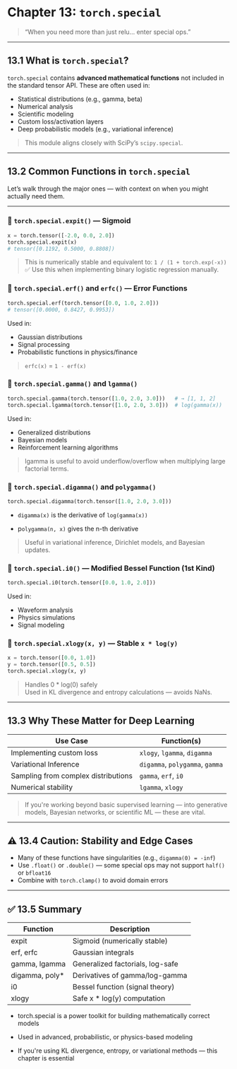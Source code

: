 # Chapter 13: `torch.special`

> “When you need more than just relu... enter special ops.”

---

## 13.1 What is `torch.special`?

`torch.special` contains **advanced mathematical functions** not included in the standard tensor API. These are often used in:

- Statistical distributions (e.g., gamma, beta)  
- Numerical analysis  
- Scientific modeling  
- Custom loss/activation layers  
- Deep probabilistic models (e.g., variational inference)

> This module aligns closely with SciPy’s `scipy.special`.

---

## 13.2 Common Functions in `torch.special`

Let’s walk through the major ones — with context on when you might actually need them.

---

### 🔹 `torch.special.expit()` — Sigmoid

```python
x = torch.tensor([-2.0, 0.0, 2.0])
torch.special.expit(x)
# tensor([0.1192, 0.5000, 0.8808])
```
> This is numerically stable and equivalent to:
`1 / (1 + torch.exp(-x))` <br>
✅ Use this when implementing binary logistic regression manually.

### 🔹 `torch.special.erf()` and `erfc()` — Error Functions
```python
torch.special.erf(torch.tensor([0.0, 1.0, 2.0]))
# tensor([0.0000, 0.8427, 0.9953])
```
Used in:
- Gaussian distributions
- Signal processing
- Probabilistic functions in physics/finance

> `erfc(x)` = `1 - erf(x)`

### 🔹 `torch.special.gamma()` and `lgamma()`
```python
torch.special.gamma(torch.tensor([1.0, 2.0, 3.0]))   # → [1, 1, 2]
torch.special.lgamma(torch.tensor([1.0, 2.0, 3.0]))  # log(gamma(x))
```
Used in:
- Generalized distributions
- Bayesian models
- Reinforcement learning algorithms

> lgamma is useful to avoid underflow/overflow when multiplying large factorial terms.

### 🔹 `torch.special.digamma()` and `polygamma()`
```python
torch.special.digamma(torch.tensor([1.0, 2.0, 3.0]))
```
- `digamma(x)` is the derivative of `log(gamma(x))`

- p`olygamma(n, x)` gives the n-th derivative

> Useful in variational inference, Dirichlet models, and Bayesian updates.

### 🔹 `torch.special.i0()` — Modified Bessel Function (1st Kind)
```python
torch.special.i0(torch.tensor([0.0, 1.0, 2.0]))
```
Used in:  
- Waveform analysis  
- Physics simulations  
- Signal modeling

### 🔹 `torch.special.xlogy(x, y)` — Stable `x * log(y)`
```python
x = torch.tensor([0.0, 1.0])
y = torch.tensor([0.5, 0.5])
torch.special.xlogy(x, y)
```
> Handles 0 * log(0) safely <br>
Used in KL divergence and entropy calculations — avoids NaNs.

---

##  13.3 Why These Matter for Deep Learning
|Use Case	                            |Function(s)                |
|---------------------------------------|---------------------------|
|Implementing custom loss	            |`xlogy`, `lgamma`, `digamma`     |
|Variational Inference	                |`digamma`, `polygamma`, `gamma`  |
|Sampling from complex distributions	|`gamma`, `erf`, `i0`             |
|Numerical stability	                |`lgamma`, `xlogy`              |

> If you're working beyond basic supervised learning — into generative models, Bayesian networks, or scientific ML — these are vital.

---

## ⚠️ 13.4 Caution: Stability and Edge Cases

- Many of these functions have singularities (e.g., `digamma(0) = -inf`)
- Use `.float()` or `.double()` — some special ops may not support `half()` or `bfloat16`
- Combine with `torch.clamp()` to avoid domain errors

---

## ✅ 13.5 Summary
|Function	        |Description                            |
|-------------------|---------------------------------------|
|expit	            |Sigmoid (numerically stable)           |
|erf, erfc	        |Gaussian integrals                     |
|gamma, lgamma	    |Generalized factorials, log-safe       |
|digamma, poly*	    |Derivatives of gamma/log-gamma         |
|i0	                |Bessel function (signal theory)        |
|xlogy	            |Safe x * log(y) computation            |

- torch.special is a power toolkit for building mathematically correct models

- Used in advanced, probabilistic, or physics-based modeling

- If you're using KL divergence, entropy, or variational methods — this chapter is essential

